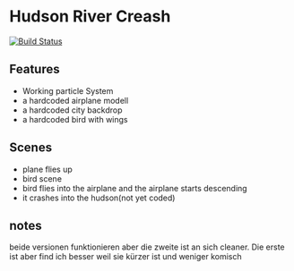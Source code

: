 <h1 class="code-line" data-line-start=0 data-line-end=1 ><a id="Hudson_River_Creash_0"></a>Hudson River Creash</h1>
<p class="has-line-data" data-line-start="3" data-line-end="4"><a href="https://travis-ci.org/joemccann/dillinger"><img src="https://travis-ci.org/joemccann/dillinger.svg?branch=master" alt="Build Status"></a></p>
<h2 class="code-line" data-line-start=6 data-line-end=7 ><a id="Features_6"></a>Features</h2>
<ul>
<li class="has-line-data" data-line-start="8" data-line-end="9">Working particle System</li>
<li class="has-line-data" data-line-start="9" data-line-end="10">a hardcoded airplane modell</li>
<li class="has-line-data" data-line-start="10" data-line-end="11">a hardcoded city backdrop</li>
<li class="has-line-data" data-line-start="11" data-line-end="12">a hardcoded bird with wings</li>
</ul>
<h2 class="code-line" data-line-start=16 data-line-end=17 ><a id="Scenes_16"></a>Scenes</h2>
<ul>
<li class="has-line-data" data-line-start="18" data-line-end="19">plane flies up</li>
<li class="has-line-data" data-line-start="19" data-line-end="20">bird scene</li>
<li class="has-line-data" data-line-start="20" data-line-end="21">bird flies into the airplane and the airplane starts descending</li>
<li class="has-line-data" data-line-start="21" data-line-end="23">it crashes into the hudson(not yet coded)</li>
</ul>
<h2 class="code-line" data-line-start=6 data-line-end=7 ><a id="Features_6"></a>notes</h2>
beide versionen funktionieren aber die zweite ist an sich cleaner. Die erste ist aber find ich besser weil sie kürzer ist und weniger komisch
